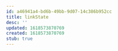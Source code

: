 ```yaml
---
id: a46941a4-bd6b-49bb-9d07-14c386b952cc
title: linkState
desc: ''
updated: 1618573870769
created: 1618573870769
stub: true
---
```


